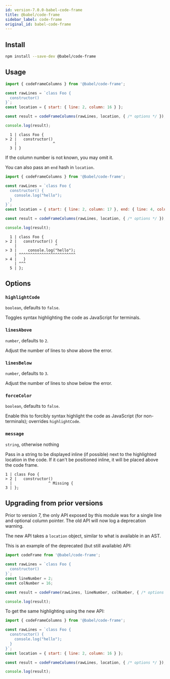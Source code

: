```yaml
---
id: version-7.0.0-babel-code-frame
title: @babel/code-frame
sidebar_label: code-frame
original_id: babel-code-frame
---
```


## Install

```sh
npm install --save-dev @babel/code-frame
```

## Usage

```js
import { codeFrameColumns } from '@babel/code-frame';

const rawLines = `class Foo {
  constructor()
}`;
const location = { start: { line: 2, column: 16 } };

const result = codeFrameColumns(rawLines, location, { /* options */ });

console.log(result);
```

```
  1 | class Foo {
> 2 |   constructor()
    |                ^
  3 | }
```

If the column number is not known, you may omit it.

You can also pass an `end` hash in `location`.

```js
import { codeFrameColumns } from '@babel/code-frame';

const rawLines = `class Foo {
  constructor() {
    console.log("hello");
  }
}`;
const location = { start: { line: 2, column: 17 }, end: { line: 4, column: 3 } };

const result = codeFrameColumns(rawLines, location, { /* options */ });

console.log(result);
```

```
  1 | class Foo {
> 2 |   constructor() {
    |                 ^
> 3 |     console.log("hello");
    | ^^^^^^^^^^^^^^^^^^^^^^^^^
> 4 |   }
    | ^^^
  5 | };
```

## Options

### `highlightCode`

`boolean`, defaults to `false`.

Toggles syntax highlighting the code as JavaScript for terminals.


### `linesAbove`

`number`, defaults to `2`.

Adjust the number of lines to show above the error.

### `linesBelow`

`number`, defaults to `3`.

Adjust the number of lines to show below the error.

### `forceColor`

`boolean`, defaults to `false`.

Enable this to forcibly syntax highlight the code as JavaScript (for non-terminals); overrides `highlightCode`.

### `message`

`string`, otherwise nothing

Pass in a string to be displayed inline (if possible) next to the highlighted
location in the code. If it can't be positioned inline, it will be placed above
the code frame.

```
1 | class Foo {
> 2 |   constructor()
  |                ^ Missing {
3 | };
```

## Upgrading from prior versions

Prior to version 7, the only API exposed by this module was for a single line and optional column pointer. The old API will now log a deprecation warning.

The new API takes a `location` object, similar to what is available in an AST.

This is an example of the deprecated (but still available) API:

```js
import codeFrame from '@babel/code-frame';

const rawLines = `class Foo {
  constructor()
}`;
const lineNumber = 2;
const colNumber = 16;

const result = codeFrame(rawLines, lineNumber, colNumber, { /* options */ });

console.log(result);
```

To get the same highlighting using the new API:

```js
import { codeFrameColumns } from '@babel/code-frame';

const rawLines = `class Foo {
  constructor() {
    console.log("hello");
  }
}`;
const location = { start: { line: 2, column: 16 } };

const result = codeFrameColumns(rawLines, location, { /* options */ });

console.log(result);
```

